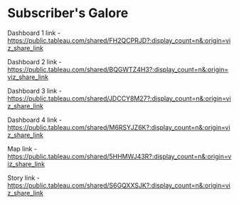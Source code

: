 # Subscriber's Galore

Dashboard 1 link - https://public.tableau.com/shared/FH2QCPRJD?:display_count=n&:origin=viz_share_link

Dashboard 2 link - https://public.tableau.com/shared/BQGWTZ4H3?:display_count=n&:origin=viz_share_link

Dashboard 3 link - https://public.tableau.com/shared/JDCCY8M27?:display_count=n&:origin=viz_share_link

Dashboard 4 link - https://public.tableau.com/shared/M6RSYJZ6K?:display_count=n&:origin=viz_share_link


Map link - https://public.tableau.com/shared/5HHMWJ43R?:display_count=n&:origin=viz_share_link


Story link - https://public.tableau.com/shared/S6GQXXSJK?:display_count=n&:origin=viz_share_link
